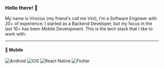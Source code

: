 ### Hello there! 👋

My name is Vinicius (my friend's call me Vini), I'm a Software Engineer with 20+ of experience; I started as a Backend Developer, but my focus in the last 10+ has been Mobile Development. This is the tech stack that I like to work with:

---

#### 📱 Mobile

![Android](https://img.shields.io/badge/Android-3DDC84.svg?style=for-the-badge&logo=android&logoColor=white)
![iOS](https://img.shields.io/badge/iOS-000000.svg?style=for-the-badge&logo=apple&logoColor=white)
![React Native](https://img.shields.io/badge/React_Native-61DAFB.svg?style=for-the-badge&logo=react&logoColor=white)
![Flutter](https://img.shields.io/badge/Flutter-02569B.svg?style=for-the-badge&logo=flutter&logoColor=white)
